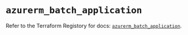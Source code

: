 # `azurerm_batch_application`

Refer to the Terraform Registory for docs: [`azurerm_batch_application`](https://www.terraform.io/docs/providers/azurerm/r/batch_application).
